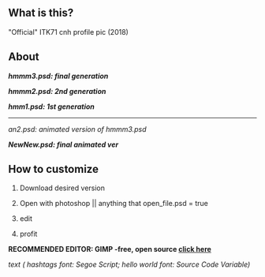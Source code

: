 
## What is this?

 "Official" ITK71 cnh profile pic (2018)


## About


__*hmmm3.psd: final generation*__

__*hmmm2.psd: 2nd generation*__

__*hmm1.psd: 1st generation*__


_________________________________

_an2.psd: animated version of hmmm3.psd_

__*NewNew.psd: final animated ver*__


## How to customize

1. Download desired version

2. Open with photoshop || anything that open_file.psd = true

3. edit

4. profit

**RECOMMENDED EDITOR: GIMP -free, open source [click here](https://www.gimp.org/)**

_text ( hashtags font: Segoe Script; hello world font: Source Code Variable)_ 
